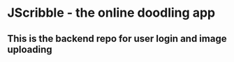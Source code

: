# JScribble - the online doodling app

## This is the backend repo for user login and image uploading